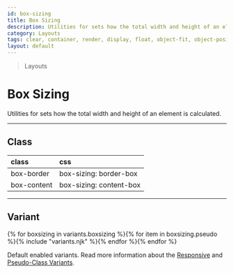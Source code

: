 ```yaml
---
id: box-sizing
title: Box Sizing
description: Utilities for sets how the total width and height of an element is calculated.
category: Layouts
tags: clear, container, render, display, float, object-fit, object-position, overflow, position, top/bottom/left/right, visibility, z-index
layout: default
---
```


> Layouts

# Box Sizing

Utilities for sets how the total width and height of an element is calculated.

---

## Class

| <span class="px-3 py-1 text-white (dark)text-charcoal-100 bg-charcoal-100 (dark)bg-gray-600 rounded-full">class</span> | <span class="px-3 py-1 text-white (dark)text-charcoal-100 bg-charcoal-100 (dark)bg-gray-600 rounded-full">css</span> |
|:--|:--|
| box-border | box-sizing: border-box |
| box-content | box-sizing: content-box |

---

## Variant

<y class="flex flex-gap-2 flex-wrap justify-start items-center">{% for boxsizing in variants.boxsizing %}{% for item in boxsizing.pseudo %}{% include "variants.njk" %}{% endfor %}{% endfor %}</y>

Default enabled variants. Read more information about the [Responsive](/responsive) and [Pseudo-Class Variants](/pseudo-class-variants/).
